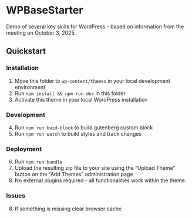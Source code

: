 WPBaseStarter
=============

Demo of several key skills for WordPress - based on information from the meeting on October 3, 2025.

## Quickstart

### Installation

1. Move this folder to `wp-content/themes` in your local development environment
2. Run `npm install && npm run dev` in this folder
3. Activate this theme in your local WordPress installation

### Development

4. Run `npm run buid-block` to build gutenberg custom block
5. Run `npm run watch` to build styles and track changes

### Deployment

6. Run `npm run bundle`
7. Upload the resulting zip file to your site using the “Upload Theme” button on the “Add Themes” administration page
8. No external plugins required - all functionalities work within the theme.

### Issues
8. If something is missing clear browser cache
